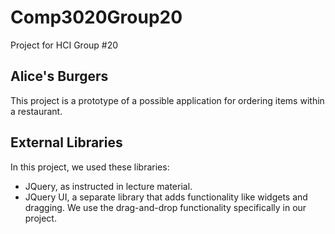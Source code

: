 # Comp3020Group20
Project for HCI Group #20

## Alice's Burgers

This project is a prototype of a possible application for ordering items within a restaurant.

## External Libraries

In this project, we used these libraries:

- JQuery, as instructed in lecture material.
- JQuery UI, a separate library that adds functionality like widgets and dragging. We use the drag-and-drop functionality specifically in our project.